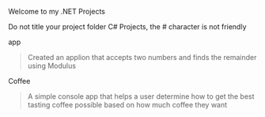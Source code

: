 Welcome to my .NET Projects


Do not title your project folder C# Projects, the # character is not friendly 

app
> Created an applion that accepts two numbers and finds the remainder using Modulus 

Coffee
>A simple console app that helps a user determine how to get the best tasting coffee possible based on how much coffee they want